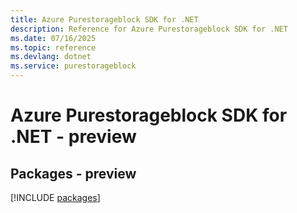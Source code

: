 ```yaml
---
title: Azure Purestorageblock SDK for .NET
description: Reference for Azure Purestorageblock SDK for .NET
ms.date: 07/16/2025
ms.topic: reference
ms.devlang: dotnet
ms.service: purestorageblock
---
```

# Azure Purestorageblock SDK for .NET - preview
## Packages - preview
[!INCLUDE [packages](purestorageblock-index.md)]